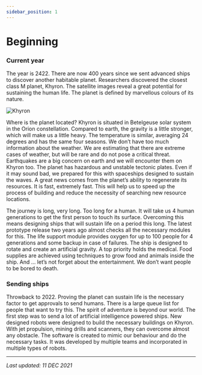 ```yaml
---
sidebar_position: 1
---
```


# Beginning

### Current year

The year is 2422. There are now 400 years since we sent advanced ships to discover another habitable planet. Researchers discovered the closest class M planet, Khyron. The satellite images reveal a great potential for sustaining the human life. The planet is defined by marvellous colours of its nature.

![Khyron](/img/wiki/khyron.png)

Where is the planet located? Khyron is situated in Betelgeuse solar system in the Orion constellation. Compared to earth, the gravity is a little stronger, which will make us a little heavy.   The temperature is similar, averaging 24 degrees and has the same four seasons. We don’t have too much information about the weather. We are estimating that there are extreme cases of weather, but will be rare and do not pose a critical threat. Earthquakes are a big concern on earth and we will encounter them on Khyron too. The planet has hazardous and unstable tectonic plates. Even if it may sound bad, we prepared for this with spaceships designed to sustain the waves. A great news comes from the planet’s ability to regenerate its resources. It is fast, extremely fast. This will help us to speed up the process of building and reduce the necessity of searching new resource locations.

<!-- [Solar system image] -->

The journey is long, very long. Too long for a human. It will take us 4 human generations to get the first person to touch its surface. Overcoming this means designing ships that will sustain life on a period this long. The latest prototype release two years ago almost checks all the necessary modules for this. The life support module provides oxygen for up to 100 people for 4 generations and some backup in case of failures. The ship is designed to rotate and create an artificial gravity. A top priority holds the medical. Food supplies are achieved using techniques to grow food and animals inside the ship. And … let’s not forget about the entertainment. We don’t want people to be bored to death.

### Sending ships

Throwback to 2022. Proving the planet can sustain life is the necessary factor to get approvals to send humans. There is a large queue list for people that want to try this. The spirit of adventure is beyond our world.
The first step was to send a lot of artificial intelligence powered ships. New designed robots were designed to build the necessary buildings on Khyron. With jet propulsion, mining drills and scanners, they can overcome almost any obstacle. The software is created to mimic our behaviour and do the necessary tasks. It was developed by multiple teams and incorporated in multiple types of robots.

<!-- [Launch zone on Earth image] -->

---

*Last updated: 11 DEC 2021*